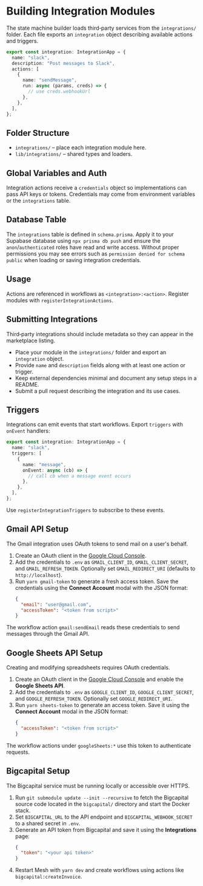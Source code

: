 # Building Integration Modules

The state machine builder loads third‑party services from the `integrations/` folder. Each file exports an `integration` object describing available actions and triggers.

```ts
export const integration: IntegrationApp = {
  name: "slack",
  description: "Post messages to Slack",
  actions: [
    {
      name: "sendMessage",
      run: async (params, creds) => {
        // use creds.webhookUrl
      },
    },
  ],
};
```

## Folder Structure
- `integrations/` – place each integration module here.
- `lib/integrations/` – shared types and loaders.

## Global Variables and Auth
Integration actions receive a `credentials` object so implementations can pass API keys or tokens. Credentials may come from environment variables or the `integrations` table.

## Database Table

The `integrations` table is defined in `schema.prisma`. Apply it to your
Supabase database using `npx prisma db push` and ensure the
`anon`/`authenticated` roles have read and write access. Without proper
permissions you may see errors such as `permission denied for schema public`
when loading or saving integration credentials.

## Usage
Actions are referenced in workflows as `<integration>:<action>`. Register modules with `registerIntegrationActions`.

## Submitting Integrations

Third‑party integrations should include metadata so they can appear in the marketplace listing.

- Place your module in the `integrations/` folder and export an `integration` object.
- Provide `name` and `description` fields along with at least one action or trigger.
- Keep external dependencies minimal and document any setup steps in a README.
- Submit a pull request describing the integration and its use cases.
## Triggers

Integrations can emit events that start workflows. Export `triggers` with `onEvent` handlers:

```ts
export const integration: IntegrationApp = {
  name: "slack",
  triggers: [
    {
      name: "message",
      onEvent: async (cb) => {
        // call cb when a message event occurs
      },
    },
  ],
};
```

Use `registerIntegrationTriggers` to subscribe to these events.

## Gmail API Setup

The Gmail integration uses OAuth tokens to send mail on a user's behalf.

1. Create an OAuth client in the [Google Cloud Console](https://console.cloud.google.com/apis/credentials).
2. Add the credentials to `.env` as `GMAIL_CLIENT_ID`, `GMAIL_CLIENT_SECRET`, and `GMAIL_REFRESH_TOKEN`. Optionally set `GMAIL_REDIRECT_URI` (defaults to `http://localhost`).
3. Run `yarn gmail-token` to generate a fresh access token. Save the credentials using the **Connect Account** modal with the JSON format:
   ```json
   {
     "email": "user@gmail.com",
     "accessToken": "<token from script>"
   }
   ```

The workflow action `gmail:sendEmail` reads these credentials to send messages through the Gmail API.

## Google Sheets API Setup

Creating and modifying spreadsheets requires OAuth credentials.

1. Create an OAuth client in the [Google Cloud Console](https://console.cloud.google.com/apis/credentials) and enable the **Google Sheets API**.
2. Add the credentials to `.env` as `GOOGLE_CLIENT_ID`, `GOOGLE_CLIENT_SECRET`, and `GOOGLE_REFRESH_TOKEN`. Optionally set `GOOGLE_REDIRECT_URI`.
3. Run `yarn sheets-token` to generate an access token. Save it using the **Connect Account** modal in the JSON format:
   ```json
   {
     "accessToken": "<token from script>"
   }
   ```

The workflow actions under `googleSheets:*` use this token to authenticate requests.

## Bigcapital Setup

The Bigcapital service must be running locally or accessible over HTTPS.
1. Run `git submodule update --init --recursive` to fetch the Bigcapital source code located in the `bigcapital/` directory and start the Docker stack.
2. Set `BIGCAPITAL_URL` to the API endpoint and `BIGCAPITAL_WEBHOOK_SECRET` to a shared secret in `.env`.
3. Generate an API token from Bigcapital and save it using the **Integrations** page:
   ```json
   {
     "token": "<your api token>"
   }
   ```
4. Restart Mesh with `yarn dev` and create workflows using actions like `bigcapital:createInvoice`.
